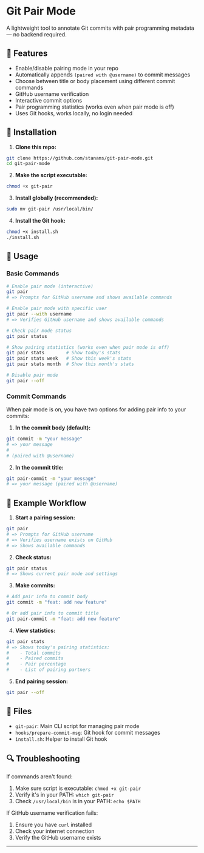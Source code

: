 # Git Pair Mode

A lightweight tool to annotate Git commits with pair programming metadata — no backend required.

## 🔧 Features

- Enable/disable pairing mode in your repo
- Automatically appends `(paired with @username)` to commit messages
- Choose between title or body placement using different commit commands
- GitHub username verification
- Interactive commit options
- Pair programming statistics (works even when pair mode is off)
- Uses Git hooks, works locally, no login needed

## 🚀 Installation

1. **Clone this repo:**

```bash
git clone https://github.com/stanams/git-pair-mode.git
cd git-pair-mode
```

2. **Make the script executable:**

```bash
chmod +x git-pair
```

3. **Install globally (recommended):**

```bash
sudo mv git-pair /usr/local/bin/
```

4. **Install the Git hook:**

```bash
chmod +x install.sh
./install.sh
```

## 📝 Usage

### Basic Commands

```bash
# Enable pair mode (interactive)
git pair
# => Prompts for GitHub username and shows available commands

# Enable pair mode with specific user
git pair --with username
# => Verifies GitHub username and shows available commands

# Check pair mode status
git pair status

# Show pairing statistics (works even when pair mode is off)
git pair stats        # Show today's stats
git pair stats week   # Show this week's stats
git pair stats month  # Show this month's stats

# Disable pair mode
git pair --off
```

### Commit Commands

When pair mode is on, you have two options for adding pair info to your commits:

1. **In the commit body (default):**

```bash
git commit -m "your message"
# => your message
#
# (paired with @username)
```

2. **In the commit title:**

```bash
git pair-commit -m "your message"
# => your message (paired with @username)
```

## 🧪 Example Workflow

1. **Start a pairing session:**

```bash
git pair
# => Prompts for GitHub username
# => Verifies username exists on GitHub
# => Shows available commands
```

2. **Check status:**

```bash
git pair status
# => Shows current pair mode and settings
```

3. **Make commits:**

```bash
# Add pair info to commit body
git commit -m "feat: add new feature"

# Or add pair info to commit title
git pair-commit -m "feat: add new feature"
```

4. **View statistics:**

```bash
git pair stats
# => Shows today's pairing statistics:
#    - Total commits
#    - Paired commits
#    - Pair percentage
#    - List of pairing partners
```

5. **End pairing session:**

```bash
git pair --off
```

## 📁 Files

- `git-pair`: Main CLI script for managing pair mode
- `hooks/prepare-commit-msg`: Git hook for commit messages
- `install.sh`: Helper to install Git hook

## 🔍 Troubleshooting

If commands aren't found:

1. Make sure script is executable: `chmod +x git-pair`
2. Verify it's in your PATH: `which git-pair`
3. Check `/usr/local/bin` is in your PATH: `echo $PATH`

If GitHub username verification fails:

1. Ensure you have `curl` installed
2. Check your internet connection
3. Verify the GitHub username exists

---
